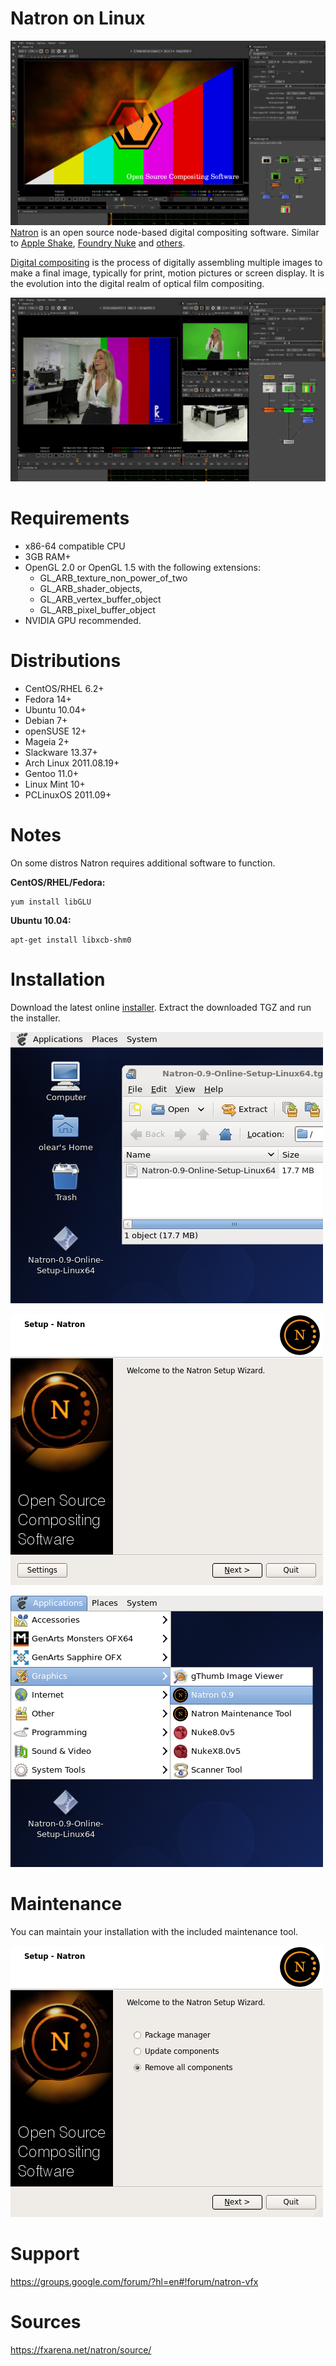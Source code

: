 Natron on Linux
===============
![Image Alt](https://github.com/olear/natron-linux/raw/master/misc/natron-screenshot-01.png)
[Natron](http://natron.inria.fr/) is an open source node-based digital compositing software. Similar to [Apple Shake](http://en.wikipedia.org/wiki/Apple_shake), [Foundry Nuke](http://en.wikipedia.org/wiki/Nuke_%28software%29) and [others](http://en.wikipedia.org/wiki/Category:Compositing_software).

[Digital compositing](http://en.wikipedia.org/wiki/Digital_compositing) is the process of digitally assembling multiple images to make a final image, typically for print, motion pictures or screen display. It is the evolution into the digital realm of optical film compositing.

![Image Alt](https://github.com/olear/natron-linux/raw/master/misc/natron-screenshot-02.png)

Requirements
============

 - x86-64 compatible CPU
 - 3GB RAM+
 - OpenGL 2.0 or OpenGL 1.5 with the following extensions:
   - GL_ARB_texture_non_power_of_two
   - GL_ARB_shader_objects,
   - GL_ARB_vertex_buffer_object
   - GL_ARB_pixel_buffer_object
 - NVIDIA GPU recommended.


Distributions
=============

 - CentOS/RHEL 6.2+
 - Fedora 14+
 - Ubuntu 10.04+
 - Debian 7+
 - openSUSE 12+
 - Mageia 2+
 - Slackware 13.37+
 - Arch Linux 2011.08.19+
 - Gentoo 11.0+
 - Linux Mint 10+
 - PCLinuxOS 2011.09+

Notes
=====

On some distros Natron requires additional software to function.

**CentOS/RHEL/Fedora:**

```
yum install libGLU
```

**Ubuntu 10.04:**

```
apt-get install libxcb-shm0
```

Installation
============
Download the latest online [installer](https://fxarena.net/natron/Linux64/Natron-0.9-Online-Setup-Linux64.tgz). Extract the downloaded TGZ and run the installer.

![Image Alt](https://github.com/olear/natron-linux/raw/master/misc/natron-install-00.png)

![Image Alt](https://github.com/olear/natron-linux/raw/master/misc/natron-install-01.png)

![Image Alt](https://github.com/olear/natron-linux/raw/master/misc/natron-install-09.png)

Maintenance
===========

You can maintain your installation with the included maintenance tool.

![Image Alt](https://github.com/olear/natron-linux/raw/master/misc/natron-install-08.png)

Support
=======

https://groups.google.com/forum/?hl=en#!forum/natron-vfx

Sources
=======

https://fxarena.net/natron/source/
